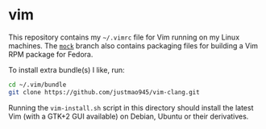 # vim
This repository contains my `~/.vimrc` file for Vim running on my Linux machines. The [`mock`](https://github.com/fusion809/vim/tree/mock) branch also contains packaging files for building a Vim RPM package for Fedora.

To install extra bundle(s) I like, run:

```bash
cd ~/.vim/bundle
git clone https://github.com/justmao945/vim-clang.git
```

Running the `vim-install.sh` script in this directory should install the latest Vim (with a GTK+2 GUI available) on Debian, Ubuntu or their derivatives. 
